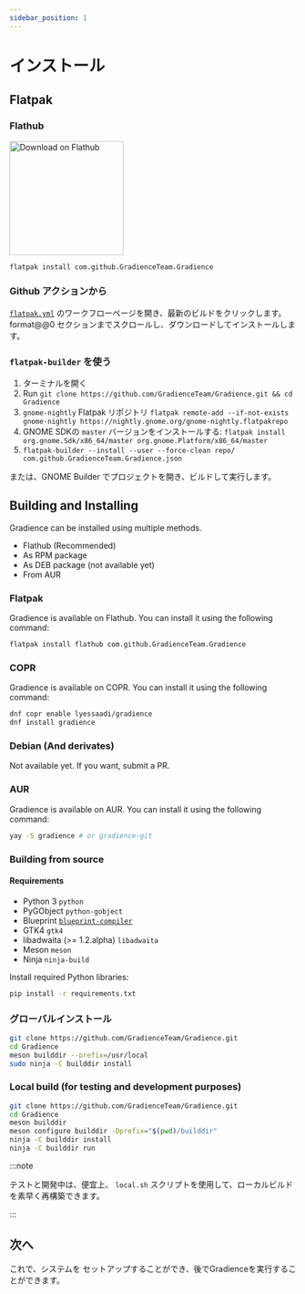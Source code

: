```yaml
---
sidebar_position: 1
---
```


# インストール

## Flatpak

### Flathub

<a href="https://flathub.org/apps/details/com.github.GradienceTeam.Gradience">
    <img width="200" alt="Download on Flathub" src="https://flathub.org/assets/badges/flathub-badge-i-en.svg"/>
</a>

```shell
flatpak install com.github.GradienceTeam.Gradience
```

### Github アクションから

[`flatpak.yml`](https://github.com/GradienceTeam/Gradience/actions/workflows/flatpak.yml) のワークフローページを開き、最新のビルドをクリックします。 format@@0 セクションまでスクロールし、ダウンロードしてインストールします。

### `flatpak-builder` を使う

1. ターミナルを開く
2. Run `git clone https://github.com/GradienceTeam/Gradience.git && cd Gradience`
3. `gnome-nightly` Flatpak リポジトリ `flatpak remote-add --if-not-exists gnome-nightly https://nightly.gnome.org/gnome-nightly.flatpakrepo`
4. GNOME SDKの `master` バージョンをインストールする: `flatpak install org.gnome.Sdk/x86_64/master org.gnome.Platform/x86_64/master`
5. `flatpak-builder --install --user --force-clean repo/ com.github.GradienceTeam.Gradience.json`

または、GNOME Builder でプロジェクトを開き、ビルドして実行します。

## Building and Installing

Gradience can be installed using multiple methods.

- Flathub (Recommended)
- As RPM package
- As DEB package (not available yet)
- From AUR

### Flatpak

Gradience is available on Flathub. You can install it using the following command:

```bash
flatpak install flathub com.github.GradienceTeam.Gradience
```

### COPR

Gradience is available on COPR. You can install it using the following command:

```bash
dnf copr enable lyessaadi/gradience
dnf install gradience
```

### Debian (And derivates)

Not available yet. If you want, submit a PR.

### AUR

Gradience is available on AUR. You can install it using the following command:

```bash
yay -S gradience # or gradience-git
```

### Building from source

#### Requirements

- Python 3 `python`
- PyGObject `python-gobject`
- Blueprint [`blueprint-compiler`](https://jwestman.pages.gitlab.gnome.org/blueprint-compiler/setup.html)
- GTK4 `gtk4`
- libadwaita (>= 1.2.alpha) `libadwaita`
- Meson `meson`
- Ninja `ninja-build`

Install required Python libraries:

```sh
pip install -r requirements.txt
```

### グローバルインストール

```sh
git clone https://github.com/GradienceTeam/Gradience.git
cd Gradience
meson builddir --prefix=/usr/local
sudo ninja -C builddir install
```

### Local build (for testing and development purposes)

```sh
git clone https://github.com/GradienceTeam/Gradience.git
cd Gradience
meson builddir
meson configure builddir -Dprefix="$(pwd)/builddir"
ninja -C builddir install
ninja -C builddir run
```

:::note

テストと開発中は、便宜上、 `local.sh` スクリプトを使用して、ローカルビルドを素早く再構築できます。

:::

## 次へ

これで、システムを [](/docs/setup) セットアップすることができ、後でGradienceを実行することができます。
